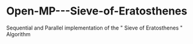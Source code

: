 # Open-MP---Sieve-of-Eratosthenes
Sequential and Parallel implementation of the " Sieve of Eratosthenes " Algorithm
